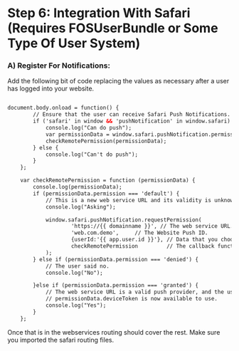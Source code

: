 Step 6: Integration With Safari (Requires FOSUserBundle or Some Type Of User System)
=======================================


### A)  Register For Notifications:

Add the following bit of code replacing the values as necessary after a user has logged into your website.

``` html

document.body.onload = function() {
        // Ensure that the user can receive Safari Push Notifications.
        if ('safari' in window && 'pushNotification' in window.safari) {
            console.log("Can do push");
            var permissionData = window.safari.pushNotification.permission('web.com.demo');
            checkRemotePermission(permissionData);
        } else {
            console.log("Can't do push");
        }
    };

    var checkRemotePermission = function (permissionData) {
        console.log(permissionData);
        if (permissionData.permission === 'default') {
            // This is a new web service URL and its validity is unknown.
            console.log("Asking");

            window.safari.pushNotification.requestPermission(
                    'https://{{ domainname }}', // The web service URL.
                    'web.com.demo',     // The Website Push ID.
                    {userId:'{{ app.user.id }}'}, // Data that you choose to send to your server to help you identify the user.
                    checkRemotePermission         // The callback function.
            );
        } else if (permissionData.permission === 'denied') {
            // The user said no.
            console.log("No");

        }else if (permissionData.permission === 'granted') {
            // The web service URL is a valid push provider, and the user said yes.
            // permissionData.deviceToken is now available to use.
            console.log("Yes");
        }
    };

```

Once that is in the webservices routing should cover the rest. Make sure you imported the safari routing files.
